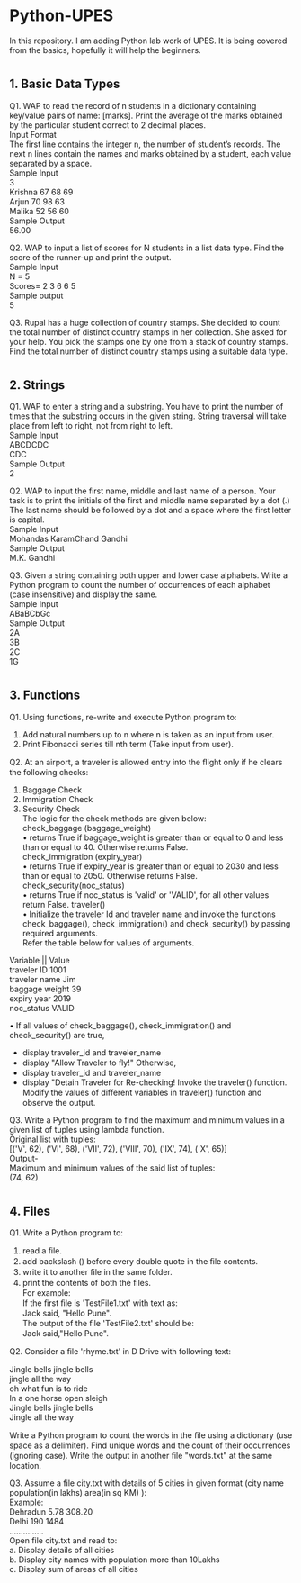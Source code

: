 # **Python-UPES**
 
In this repository. I am adding Python lab work of UPES. It is being covered from the basics, hopefully it will help the beginners.

#

## **1. Basic Data Types**

Q1. WAP to read the record of n students in a dictionary containing key/value pairs of name: [marks]. Print the average of the marks obtained by the particular student correct to 2 decimal places. <br>
Input Format <br>
The first line contains the integer n, the number of student’s records. The next n lines contain the names and marks obtained by a student, each value separated by a space.<br>
Sample Input<br>
3 <br>
Krishna 67 68 69 <br>
Arjun 70 98 63 <br>
Malika 52 56 60 <br>
Sample Output <br>
56.00 <br>

Q2. WAP to input a list of scores for N students in a list data type. Find the score of the runner-up and print the output.<br>
Sample Input <br>
N = 5 <br>
Scores= 2 3 6 6 5 <br>
Sample output <br>
5 <br>


Q3. Rupal has a huge collection of country stamps. She decided to count the total number of distinct country stamps in her collection. She asked for your help. You pick the stamps one by one from a stack of country stamps. Find the total number of distinct country stamps using a suitable data type. 

#

## **2. Strings**


Q1.  WAP to enter a string and a substring. You have to print the number of times that the substring occurs in the given string. String traversal will take place from left to right, not from right to left.<br>
Sample Input<br>
ABCDCDC<br>
CDC<br>
Sample Output<br>
2<br>


Q2. WAP to input the first name, middle and last name of a person. Your task is to print the initials of the first and middle name separated by a dot (.) <br>
The last name should be followed by a dot and a space where the first letter is capital. <br>
Sample Input <br>
Mohandas KaramChand Gandhi <br>
Sample Output <br>
M.K. Gandhi <br>


Q3. Given a string containing both upper and lower case alphabets. Write a Python program to count the number of occurrences of each alphabet (case insensitive) and display the same. <br>
Sample Input <br>
ABaBCbGc <br>
Sample Output <br>
2A <br>
3B <br>
2C <br>
1G 

#

## **3. Functions**

Q1. Using functions, re-write and execute Python program to: <br>
1. Add natural numbers up to n where n is taken as an input from user.<br>
2. Print Fibonacci series till nth term (Take input from user).<br>


Q2. At an airport, a traveler is allowed entry into the ﬂight only if he clears the following checks:<br>
1. Baggage Check <br>
2. Immigration Check<br>
3. Security Check <br>
The logic for the check methods are given below:<br>
check_baggage (baggage_weight)<br>
•	returns True if baggage_weight is greater than or equal to 0 and less than or equal to 40. Otherwise returns False. <br>
check_immigration (expiry_year) <br>
•	returns True if expiry_year is greater than or equal to 2030 and less than or equal to 2050. Otherwise returns False. <br>
check_security(noc_status) <br>
•	returns True if noc_status is 'valid' or 'VALID', for all other values return False.
traveler() <br>
•	Initialize the traveler Id and traveler name and invoke the functions check_baggage(), check_immigration() and check_security() by passing required arguments. <br>
Refer the table below for values of arguments. <br>

Variable        ||          Value   <br>
traveler ID                 1001    <br>
traveler name               Jim     <br>
baggage weight              39      <br>
expiry year                 2019    <br>
noc_status                  VALID   <br>

•	If all values of check_baggage(), check_immigration() and check_security() are true, 
-	display traveler_id and traveler_name
-	display "Allow Traveler to ﬂy!"
Otherwise,
-	display traveler_id and traveler_name
-	display "Detain Traveler for Re-checking!
Invoke the traveler() function. Modify the values of diﬀerent variables in traveler() function and observe the output.


Q3. Write a Python program to find the maximum and minimum values in a given list of tuples using lambda function.<br>
Original list with tuples: <br>
[('V', 62), ('VI', 68), ('VII', 72), ('VIII', 70), ('IX', 74), ('X', 65)]   <br>
Output- <br>
Maximum and minimum values of the said list of tuples: <br>
(74, 62) <br>

#

## **4. Files**

Q1. Write a Python program to: <br>
1. read a ﬁle.      <br>
2. add backslash (\) before every double quote in the ﬁle contents. <br>
3. write it to another ﬁle in the same folder. <br>
4. print the contents of both the ﬁles. <br>
For example: <br>
If the ﬁrst ﬁle is 'TestFile1.txt' with text as: <br>
Jack said, "Hello Pune". <br>
The output of the ﬁle 'TestFile2.txt' should be:<br>
Jack said,\"Hello Pune\".<br>

Q2. Consider a ﬁle 'rhyme.txt' in D Drive with following text:
 
Jingle bells jingle bells <br>
jingle all the way <br>
oh what fun is to ride <br>
In a one horse open sleigh <br>
Jingle bells jingle bells <br>
Jingle all the way <br>

Write a Python program to count the words in the ﬁle using a dictionary (use space as a delimiter). Find unique words and the count of their occurrences (ignoring case). Write the output in another ﬁle "words.txt" at the same location.

Q3. Assume a file city.txt with details of 5 cities in given format (city name population(in lakhs) area(in sq KM) ): <br>
Example: <br>
Dehradun 5.78 308.20 <br>
Delhi 190 1484 <br>
…………… <br>
Open file city.txt and read to: <br>
a.	Display details of all cities  <br>
b.	Display city names with population more than 10Lakhs<br> 
c.	Display sum of areas of all cities <br>

# 
